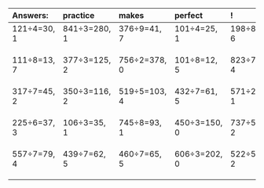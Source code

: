 | Answers: | practice | makes | perfect | ! |
| :--- | :--- | :--- | :--- | :--- |
| 121÷4=30, 1 | 841÷3=280, 1 | 376÷9=41, 7 | 101÷4=25, 1 | 198÷8=24, 6 | 
|   |   |   |   |   | 
|   |   |   |   |   | 
|   |   |   |   |   | 
| 111÷8=13, 7 | 377÷3=125, 2 | 756÷2=378, 0 | 101÷8=12, 5 | 823÷7=117, 4 | 
|   |   |   |   |   | 
|   |   |   |   |   | 
|   |   |   |   |   | 
| 317÷7=45, 2 | 350÷3=116, 2 | 519÷5=103, 4 | 432÷7=61, 5 | 571÷2=285, 1 | 
|   |   |   |   |   | 
|   |   |   |   |   | 
|   |   |   |   |   | 
| 225÷6=37, 3 | 106÷3=35, 1 | 745÷8=93, 1 | 450÷3=150, 0 | 737÷5=147, 2 | 
|   |   |   |   |   | 
|   |   |   |   |   | 
|   |   |   |   |   | 
| 557÷7=79, 4 | 439÷7=62, 5 | 460÷7=65, 5 | 606÷3=202, 0 | 522÷5=104, 2 | 
|   |   |   |   |   | 
|   |   |   |   |   | 
|   |   |   |   |   | 
